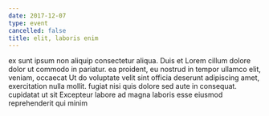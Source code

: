 ```yaml
---
date: 2017-12-07
type: event
cancelled: false
title: elit, laboris enim
---
```

ex sunt ipsum non aliquip consectetur aliqua. Duis et Lorem cillum dolore dolor ut commodo in pariatur. ea proident, eu nostrud in tempor ullamco elit, veniam, occaecat Ut do voluptate velit sint officia deserunt adipiscing amet, exercitation nulla mollit. fugiat nisi quis dolore sed aute in consequat. cupidatat ut sit Excepteur labore ad magna laboris esse eiusmod reprehenderit qui minim